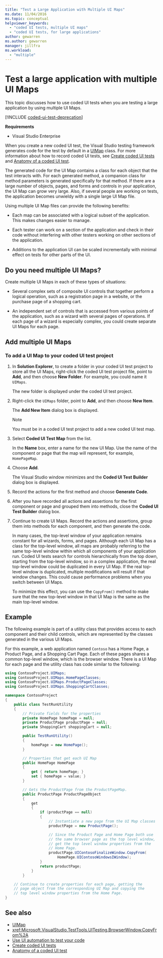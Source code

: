 ```yaml
---
title: "Test a Large Application with Multiple UI Maps"
ms.date: 11/04/2016
ms.topic: conceptual
helpviewer_keywords:
  - "coded UI tests, multiple UI maps"
  - "coded UI tests, for large applications"
author: gewarren
ms.author: gewarren
manager: jillfra
ms.workload:
  - "multiple"
---
```

# Test a large application with multiple UI Maps

This topic discusses how to use coded UI tests when you are testing a large application by using multiple UI Maps.

[!INCLUDE [coded-ui-test-deprecation](includes/coded-ui-test-deprecation.md)]

**Requirements**

- Visual Studio Enterprise

When you create a new coded UI test, the Visual Studio testing framework generates code for the test by default in a [UIMap](/previous-versions/dd580454(v=vs.140)) class. For more information about how to record coded UI tests, see [Create coded UI tests](../test/use-ui-automation-to-test-your-code.md) and [Anatomy of a coded UI test](../test/anatomy-of-a-coded-ui-test.md).

The generated code for the UI Map contains a class for each object that the test interacts with. For each generated method, a companion class for method parameters is generated specifically for that method. If there are a large number of objects, pages, and forms and controls in your application, the UI Map can grow very large. Also, if several people are working on tests, the application becomes unwieldy with a single large UI Map file.

Using multiple UI Map files can provide the following benefits:

- Each map can be associated with a logical subset of the application. This makes changes easier to manage.

- Each tester can work on a section of the application and check in their code without interfering with other testers working on other sections of the application.

- Additions to the application UI can be scaled incrementally with minimal effect on tests for other parts of the UI.

## Do you need multiple UI Maps?
Create multiple UI Maps in each of these types of situations:

- Several complex sets of composite UI controls that together perform a logical operation, such as a registration page in a website, or the purchase page of a shopping cart.

- An independent set of controls that is accessed from various points of the application, such as a wizard with several pages of operations. If each page of a wizard is especially complex, you could create separate UI Maps for each page.

## Add multiple UI Maps

### To add a UI Map to your coded UI test project

1. In **Solution Explorer**, to create a folder in your coded UI test project to store all the UI Maps, right-click the coded UI test project file, point to **Add**, and then choose **New Folder**. For example, you could name it `UIMaps`.

    The new folder is displayed under the coded UI test project.

2. Right-click the `UIMaps` folder, point to **Add**, and then choose **New Item**.

    The **Add New Item** dialog box is displayed.

   > [!NOTE]
   > You must be in a coded UI test project to add a new coded UI test map.

3. Select **Coded UI Test Map** from the list.

    In the **Name** box, enter a name for the new UI Map. Use the name of the component or page that the map will represent, for example, `HomePageMap`.

4. Choose **Add**.

    The Visual Studio window minimizes and the **Coded UI Test Builder** dialog box is displayed.

5. Record the actions for the first method and choose **Generate Code**.

6. After you have recorded all actions and assertions for the first component or page and grouped them into methods, close the **Coded UI Test Builder** dialog box.

7. Continue to create UI Maps. Record the actions and assertions, group them into methods for each component, and then generate the code.

   In many cases, the top-level window of your application remains constant for all wizards, forms, and pages. Although each UI Map has a class for the top-level window, all maps are probably referring to the same top-level window within which all components of your application run. Coded UI tests search for controls hierarchically from the top down, starting from the top-level window, so in a complex application, the real top-level window could be duplicated in every UI Map. If the real top-level window is duplicated, multiple modifications will result if that window changes. This could cause performance problems when you switch between UI Maps.

   To minimize this effect, you can use the `CopyFrom()` method to make sure that the new top-level window in that UI Map is the same as the main top-level window.

## Example

The following example is part of a utility class that provides access to each component and their child controls, which are represented by the classes generated in the various UI Maps.

For this example, a web application named `Contoso` has a Home Page, a Product Page, and a Shopping Cart Page. Each of these pages shares a common top-level window, which is the browser window. There is a UI Map for each page and the utility class has code similar to the following:

```csharp
using ContosoProject.UIMaps;
using ContosoProject.UIMaps.HomePageClasses;
using ContosoProject.UIMaps.ProductPageClasses;
using ContosoProject.UIMaps.ShoppingCartClasses;

namespace ContosoProject
{
    public class TestRunUtility
    {
        // Private fields for the properties
        private HomePage homePage = null;
        private ProductPage productPage = null;
        private ShoppingCart shoppingCart = null;

        public TestRunUtility()
        {
            homePage = new HomePage();
        }

        // Properties that get each UI Map
        public HomePage HomePage
        {
            get { return homePage; }
            set { homePage = value; }
        }

        // Gets the ProductPage from the ProductPageMap.
        public ProductPage ProductPageObject
        {
            get
            {
                if (productPage == null)
                {
                    // Instantiate a new page from the UI Map classes
                    productPage = new ProductPage();

                    // Since the Product Page and Home Page both use
                    // the same browser page as the top level window,
                    // get the top level window properties from the
                    // Home Page.
                    productPage.UIContosoFinalizeWindow.CopyFrom(
                        HomePage.UIContosoWindowsIWindow);
                }
                return productPage;
            }
        }

    // Continue to create properties for each page, getting the
    // page object from the corresponding UI Map and copying the
    // top level window properties from the Home Page.
}
```

## See also

- [UIMap](/previous-versions/dd580454(v=vs.140))
- <xref:Microsoft.VisualStudio.TestTools.UITesting.BrowserWindow.CopyFrom%2A>
- [Use UI automation to test your code](../test/use-ui-automation-to-test-your-code.md)
- [Create coded UI tests](../test/use-ui-automation-to-test-your-code.md)
- [Anatomy of a coded UI test](../test/anatomy-of-a-coded-ui-test.md)
